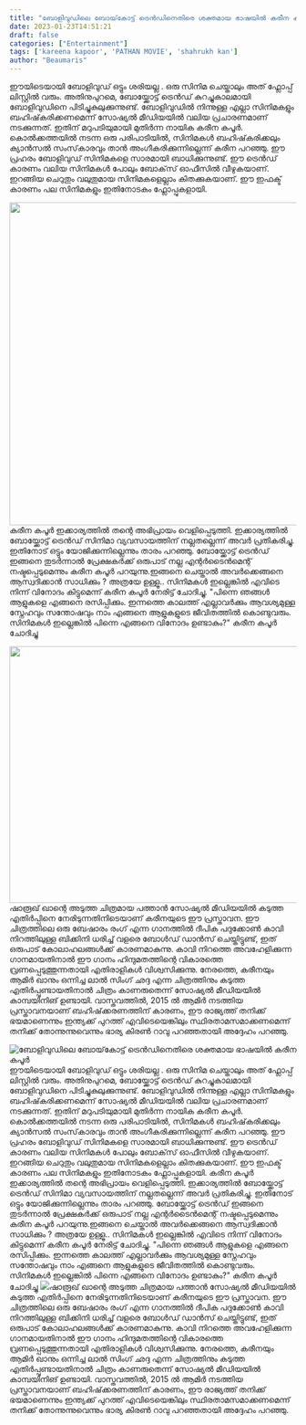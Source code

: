 ```yaml
---
title: "ബോളിവുഡിലെ ബോയ്‌കോട്ട് ട്രെൻഡിനെതിരെ ശക്തമായ ഭാഷയിൽ കരീന കപൂർ"
date: 2023-01-23T14:51:21
draft: false
categories: ["Entertainment"]
tags: ['kareena kapoor', 'PATHAN MOVIE', 'shahrukh kan']
author: "Beaumaris"
---
```


ഈയിടെയായി ബോളിവുഡ് ഒട്ടും ശരിയല്ല . ഒരു സിനിമ ചെയ്താലും അത് ഫ്ലോപ്പ് ലിസ്റ്റിൽ വരും. അതിനുപുറമെ, ബോയ്ക്കോട്ട് ട്രെൻഡ് കുറച്ചുകാലമായി ബോളിവുഡിനെ പിടിച്ചുകുലുക്കുന്നുണ്ട്. ബോളിവുഡിൽ നിന്നുള്ള എല്ലാ സിനിമകളും ബഹിഷ്‌കരിക്കണമെന്ന് സോഷ്യൽ മീഡിയയിൽ വലിയ പ്രചാരണമാണ് നടക്കുന്നത്. ഇതിന് മറുപടിയുമായി മുതിർന്ന നായിക കരീന കപൂർ. കൊൽക്കത്തയിൽ നടന്ന ഒരു പരിപാടിയിൽ, സിനിമകൾ ബഹിഷ്‌കരിക്കലും ക്യാൻസൽ സംസ്‌കാരവും താൻ അംഗീകരിക്കുന്നില്ലെന്ന് കരീന പറഞ്ഞു. ഈ പ്രഹരം ബോളിവുഡ് സിനിമകളെ സാരമായി ബാധിക്കുന്നുണ്ട്. ഈ ട്രെൻഡ് കാരണം വലിയ സിനിമകൾ പോലും ബോക്‌സ് ഓഫീസിൽ വീഴുകയാണ്. ഇറങ്ങിയ ചെറുതും വലുതുമായ സിനിമകളെല്ലാം കിതക്കുകയാണ്. ഈ ഇഫക്ട് കാരണം പല സിനിമകളും ഇതിനോടകം ഫ്ലോപ്പുകളായി.

<img class=" wp-image-380634 aligncenter" src="https://cdn.boolokam.com/articles/2023/01/fwwwweee.webp" alt="" width="755" height="566" />കരീന കപൂർ ഇക്കാര്യത്തിൽ തന്റെ അഭിപ്രായം വെളിപ്പെടുത്തി. ഇക്കാര്യത്തിൽ ബോയ്ക്കോട്ട് ട്രെൻഡ് സിനിമാ വ്യവസായത്തിന് നല്ലതല്ലെന്ന് അവർ പ്രതികരിച്ചു. ഇതിനോട് ഒട്ടും യോജിക്കുന്നില്ലെന്നും താരം പറഞ്ഞു. ബോയ്ക്കോട്ട് ട്രെൻഡ് ഇങ്ങനെ തുടർന്നാൽ പ്രേക്ഷകർക്ക് ഒരുപാട് നല്ല എന്റർടൈൻമെന്റ് നഷ്ടപ്പെടുമെന്നും കരീന കപൂർ പറയുന്നു.ഇങ്ങനെ ചെയ്താൽ അവർക്കെങ്ങനെ ആസ്വദിക്കാൻ സാധിക്കും ? അത്രയേ ഉള്ളൂ.. സിനിമകൾ ഇല്ലെങ്കിൽ എവിടെ നിന്ന് വിനോദം കിട്ടുമെന്ന് കരീന കപൂർ നേരിട്ട് ചോദിച്ചു. "പിന്നെ ഞങ്ങൾ ആളുകളെ എങ്ങനെ രസിപ്പിക്കും. ഇന്നത്തെ കാലത്ത് എല്ലാവർക്കും ആവശ്യമുള്ള സ്നേഹവും സന്തോഷവും നാം എങ്ങനെ ആളുകളുടെ ജീവിതത്തിൽ കൊണ്ടുവരും. സിനിമകൾ ഇല്ലെങ്കിൽ പിന്നെ എങ്ങനെ വിനോദം ഉണ്ടാകും?" കരീന കപൂർ ചോദിച്ചു

<img class="size-large wp-image-380635 aligncenter" src="https://cdn.boolokam.com/articles/2023/01/fwfwwwww-1024x576.webp" alt="" width="800" height="450" />ഷാരൂഖ് ഖാന്റെ അടുത്ത ചിത്രമായ പത്താൻ സോഷ്യൽ മീഡിയയിൽ കടുത്ത എതിർപ്പിനെ നേരിടുന്നതിനിടെയാണ് കരീനയുടെ ഈ പ്രസ്താവന. ഈ ചിത്രത്തിലെ ഒരു ബേഷാരം രംഗ് എന്ന ഗാനത്തിൽ ദീപിക പദുക്കോൺ കാവി നിറത്തിലുള്ള ബിക്കിനി ധരിച്ച് വളരെ ബോൾഡ് ഡാൻസ് ചെയ്തിട്ടുണ്ട്, ഇത് ഒരുപാട് കോലാഹലങ്ങൾക്ക് കാരണമാകുന്നു. കാവി നിറത്തെ അവഹേളിക്കുന്ന ഗാനമായതിനാൽ ഈ ഗാനം ഹിന്ദുമതത്തിന്റെ വികാരത്തെ വ്രണപ്പെടുത്തുന്നതായി എതിരാളികൾ വിശ്വസിക്കുന്നു. നേരത്തെ, കരീനയും ആമിർ ഖാനും ഒന്നിച്ച ലാൽ സിംഗ് ഛദ്ദ എന്ന ചിത്രത്തിനും കടുത്ത എതിർപ്പുണ്ടായതിനാൽ ചിത്രം കാണരുതെന്ന് സോഷ്യൽ മീഡിയയിൽ കാമ്പയിനിങ് ഉണ്ടായി. വാസ്തവത്തിൽ, 2015 ൽ ആമിർ നടത്തിയ പ്രസ്താവനയാണ് ബഹിഷ്‌ക്കരണത്തിന് കാരണം, ഈ രാജ്യത്ത് തനിക്ക് ഭയമാണെന്നും ഇന്ത്യക്ക് പുറത്ത് എവിടെയെങ്കിലും സ്ഥിരതാമസമാക്കണമെന്ന് തനിക്ക് തോന്നുന്നുവെന്നും ഭാര്യ കിരൺ റാവു പറഞ്ഞതായി അദ്ദേഹം പറഞ്ഞു.


![ബോളിവുഡിലെ ബോയ്‌കോട്ട് ട്രെൻഡിനെതിരെ ശക്തമായ ഭാഷയിൽ കരീന കപൂർ](https://cdn.boolokam.com/articles/2023/01/fwwwweee.webp)ഈയിടെയായി ബോളിവുഡ് ഒട്ടും ശരിയല്ല . ഒരു സിനിമ ചെയ്താലും അത് ഫ്ലോപ്പ് ലിസ്റ്റിൽ വരും. അതിനുപുറമെ, ബോയ്ക്കോട്ട് ട്രെൻഡ് കുറച്ചുകാലമായി ബോളിവുഡിനെ പിടിച്ചുകുലുക്കുന്നുണ്ട്. ബോളിവുഡിൽ നിന്നുള്ള എല്ലാ സിനിമകളും ബഹിഷ്‌കരിക്കണമെന്ന് സോഷ്യൽ മീഡിയയിൽ വലിയ പ്രചാരണമാണ് നടക്കുന്നത്. ഇതിന് മറുപടിയുമായി മുതിർന്ന നായിക കരീന കപൂർ. കൊൽക്കത്തയിൽ നടന്ന ഒരു പരിപാടിയിൽ, സിനിമകൾ ബഹിഷ്‌കരിക്കലും ക്യാൻസൽ സംസ്‌കാരവും താൻ അംഗീകരിക്കുന്നില്ലെന്ന് കരീന പറഞ്ഞു. ഈ പ്രഹരം ബോളിവുഡ് സിനിമകളെ സാരമായി ബാധിക്കുന്നുണ്ട്. ഈ ട്രെൻഡ് കാരണം വലിയ സിനിമകൾ പോലും ബോക്‌സ് ഓഫീസിൽ വീഴുകയാണ്. ഇറങ്ങിയ ചെറുതും വലുതുമായ സിനിമകളെല്ലാം കിതക്കുകയാണ്. ഈ ഇഫക്ട് കാരണം പല സിനിമകളും ഇതിനോടകം ഫ്ലോപ്പുകളായി. കരീന കപൂർ ഇക്കാര്യത്തിൽ തന്റെ അഭിപ്രായം വെളിപ്പെടുത്തി. ഇക്കാര്യത്തിൽ ബോയ്ക്കോട്ട് ട്രെൻഡ് സിനിമാ വ്യവസായത്തിന് നല്ലതല്ലെന്ന് അവർ പ്രതികരിച്ചു. ഇതിനോട് ഒട്ടും യോജിക്കുന്നില്ലെന്നും താരം പറഞ്ഞു. ബോയ്ക്കോട്ട് ട്രെൻഡ് ഇങ്ങനെ തുടർന്നാൽ പ്രേക്ഷകർക്ക് ഒരുപാട് നല്ല എന്റർടൈൻമെന്റ് നഷ്ടപ്പെടുമെന്നും കരീന കപൂർ പറയുന്നു.ഇങ്ങനെ ചെയ്താൽ അവർക്കെങ്ങനെ ആസ്വദിക്കാൻ സാധിക്കും ? അത്രയേ ഉള്ളൂ.. സിനിമകൾ ഇല്ലെങ്കിൽ എവിടെ നിന്ന് വിനോദം കിട്ടുമെന്ന് കരീന കപൂർ നേരിട്ട് ചോദിച്ചു. "പിന്നെ ഞങ്ങൾ ആളുകളെ എങ്ങനെ രസിപ്പിക്കും. ഇന്നത്തെ കാലത്ത് എല്ലാവർക്കും ആവശ്യമുള്ള സ്നേഹവും സന്തോഷവും നാം എങ്ങനെ ആളുകളുടെ ജീവിതത്തിൽ കൊണ്ടുവരും. സിനിമകൾ ഇല്ലെങ്കിൽ പിന്നെ എങ്ങനെ വിനോദം ഉണ്ടാകും?" കരീന കപൂർ ചോദിച്ചു ![](https://cdn.boolokam.com/articles/2023/01/fwfwwwww-1024x576.webp)ഷാരൂഖ് ഖാന്റെ അടുത്ത ചിത്രമായ പത്താൻ സോഷ്യൽ മീഡിയയിൽ കടുത്ത എതിർപ്പിനെ നേരിടുന്നതിനിടെയാണ് കരീനയുടെ ഈ പ്രസ്താവന. ഈ ചിത്രത്തിലെ ഒരു ബേഷാരം രംഗ് എന്ന ഗാനത്തിൽ ദീപിക പദുക്കോൺ കാവി നിറത്തിലുള്ള ബിക്കിനി ധരിച്ച് വളരെ ബോൾഡ് ഡാൻസ് ചെയ്തിട്ടുണ്ട്, ഇത് ഒരുപാട് കോലാഹലങ്ങൾക്ക് കാരണമാകുന്നു. കാവി നിറത്തെ അവഹേളിക്കുന്ന ഗാനമായതിനാൽ ഈ ഗാനം ഹിന്ദുമതത്തിന്റെ വികാരത്തെ വ്രണപ്പെടുത്തുന്നതായി എതിരാളികൾ വിശ്വസിക്കുന്നു. നേരത്തെ, കരീനയും ആമിർ ഖാനും ഒന്നിച്ച ലാൽ സിംഗ് ഛദ്ദ എന്ന ചിത്രത്തിനും കടുത്ത എതിർപ്പുണ്ടായതിനാൽ ചിത്രം കാണരുതെന്ന് സോഷ്യൽ മീഡിയയിൽ കാമ്പയിനിങ് ഉണ്ടായി. വാസ്തവത്തിൽ, 2015 ൽ ആമിർ നടത്തിയ പ്രസ്താവനയാണ് ബഹിഷ്‌ക്കരണത്തിന് കാരണം, ഈ രാജ്യത്ത് തനിക്ക് ഭയമാണെന്നും ഇന്ത്യക്ക് പുറത്ത് എവിടെയെങ്കിലും സ്ഥിരതാമസമാക്കണമെന്ന് തനിക്ക് തോന്നുന്നുവെന്നും ഭാര്യ കിരൺ റാവു പറഞ്ഞതായി അദ്ദേഹം പറഞ്ഞു.
